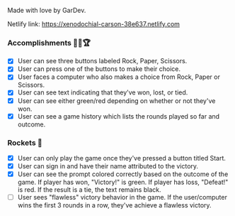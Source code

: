 Made with love by GarDev.

Netlify link: https://xenodochial-carson-38e637.netlify.com

### Accomplishments 🎯🥇🏆
- [x] User can see three buttons labeled Rock, Paper, Scissors.
- [x] User can press one of the buttons to make their choice.
- [x] User faces a computer who also makes a choice from Rock, Paper or Scissors.
- [x] User can see text indicating that they've won, lost, or tied.
- [x] User can see either green/red depending on whether or not they've won.
- [x] User can see a game history which lists the rounds played so far and outcome.
### Rockets 🚀
- [x] User can only play the game once they've pressed a button titled Start.
- [x] User can sign in and have their name attributed to the victory.
- [x] User can see the prompt colored correctly based on the outcome of the game. If player has won, "Victory!" is green. If player has loss, "Defeat!" is red. If the result is a tie, the text remains black.
- [ ] User sees "flawless" victory behavior in the game. If the user/computer wins the first 3 rounds in a row, they've achieve a flawless victory.
